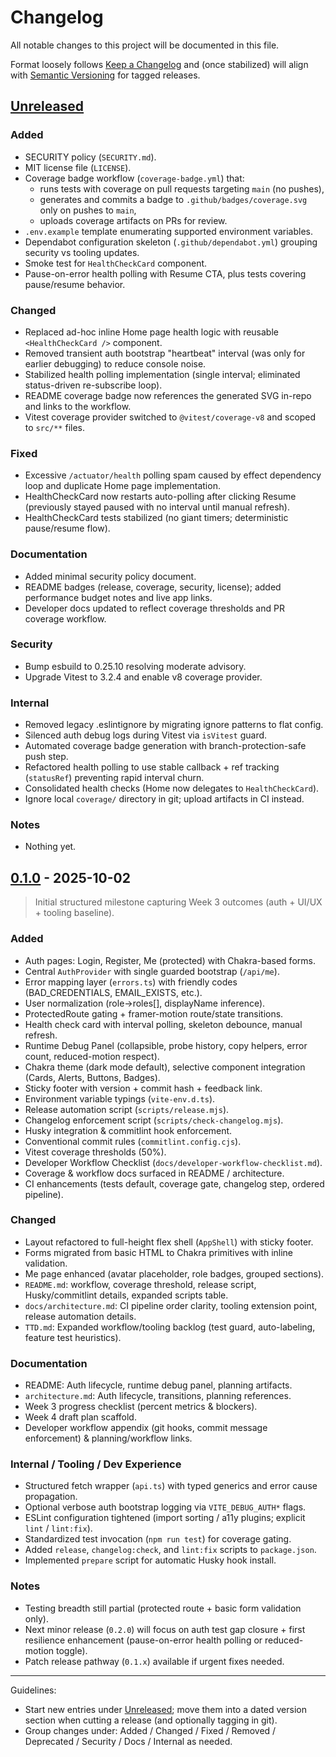 # Changelog

All notable changes to this project will be documented in this file.

Format loosely follows [Keep a Changelog](https://keepachangelog.com/en/1.1.0/) and (once stabilized) will align with [Semantic Versioning](https://semver.org/) for tagged releases.

## [Unreleased]

### Added
- SECURITY policy (`SECURITY.md`).
- MIT license file (`LICENSE`).
- Coverage badge workflow (`coverage-badge.yml`) that:
	- runs tests with coverage on pull requests targeting `main` (no pushes),
	- generates and commits a badge to `.github/badges/coverage.svg` only on pushes to `main`,
	- uploads coverage artifacts on PRs for review.
- `.env.example` template enumerating supported environment variables.
- Dependabot configuration skeleton (`.github/dependabot.yml`) grouping security vs tooling updates.
- Smoke test for `HealthCheckCard` component.
 - Pause-on-error health polling with Resume CTA, plus tests covering pause/resume behavior.

### Changed
- Replaced ad-hoc inline Home page health logic with reusable `<HealthCheckCard />` component.
- Removed transient auth bootstrap "heartbeat" interval (was only for earlier debugging) to reduce console noise.
- Stabilized health polling implementation (single interval; eliminated status-driven re-subscribe loop).
 - README coverage badge now references the generated SVG in-repo and links to the workflow.
 - Vitest coverage provider switched to `@vitest/coverage-v8` and scoped to `src/**` files.

### Fixed
- Excessive `/actuator/health` polling spam caused by effect dependency loop and duplicate Home page implementation.
- HealthCheckCard now restarts auto-polling after clicking Resume (previously stayed paused with no interval until manual refresh).
- HealthCheckCard tests stabilized (no giant timers; deterministic pause/resume flow).

### Documentation
- Added minimal security policy document.
- README badges (release, coverage, security, license); added performance budget notes and live app links.
- Developer docs updated to reflect coverage thresholds and PR coverage workflow.

### Security
- Bump esbuild to 0.25.10 resolving moderate advisory.
- Upgrade Vitest to 3.2.4 and enable v8 coverage provider.

### Internal
- Removed legacy .eslintignore by migrating ignore patterns to flat config.
- Silenced auth debug logs during Vitest via `isVitest` guard.
- Automated coverage badge generation with branch-protection-safe push step.
- Refactored health polling to use stable callback + ref tracking (`statusRef`) preventing rapid interval churn.
- Consolidated health checks (Home now delegates to `HealthCheckCard`).
 - Ignore local `coverage/` directory in git; upload artifacts in CI instead.

### Notes
- Nothing yet.

## [0.1.0] - 2025-10-02

> Initial structured milestone capturing Week 3 outcomes (auth + UI/UX + tooling baseline).

### Added
- Auth pages: Login, Register, Me (protected) with Chakra-based forms.
- Central `AuthProvider` with single guarded bootstrap (`/api/me`).
- Error mapping layer (`errors.ts`) with friendly codes (BAD_CREDENTIALS, EMAIL_EXISTS, etc.).
- User normalization (role→roles[], displayName inference).
- ProtectedRoute gating + framer-motion route/state transitions.
- Health check card with interval polling, skeleton debounce, manual refresh.
- Runtime Debug Panel (collapsible, probe history, copy helpers, error count, reduced-motion respect).
- Chakra theme (dark mode default), selective component integration (Cards, Alerts, Buttons, Badges).
- Sticky footer with version + commit hash + feedback link.
- Environment variable typings (`vite-env.d.ts`).
- Release automation script (`scripts/release.mjs`).
- Changelog enforcement script (`scripts/check-changelog.mjs`).
- Husky integration & commitlint hook enforcement.
- Conventional commit rules (`commitlint.config.cjs`).
- Vitest coverage thresholds (50%).
- Developer Workflow Checklist (`docs/developer-workflow-checklist.md`).
- Coverage & workflow docs surfaced in README / architecture.
- CI enhancements (tests default, coverage gate, changelog step, ordered pipeline).

### Changed
- Layout refactored to full-height flex shell (`AppShell`) with sticky footer.
- Forms migrated from basic HTML to Chakra primitives with inline validation.
- Me page enhanced (avatar placeholder, role badges, grouped sections).
- `README.md`: workflow, coverage threshold, release script, Husky/commitlint details, expanded scripts table.
- `docs/architecture.md`: CI pipeline order clarity, tooling extension point, release automation details.
- `TTD.md`: Expanded workflow/tooling backlog (test guard, auto-labeling, feature test heuristics).

### Documentation
- README: Auth lifecycle, runtime debug panel, planning artifacts.
- `architecture.md`: Auth lifecycle, transitions, planning references.
- Week 3 progress checklist (percent metrics & blockers).
- Week 4 draft plan scaffold.
- Developer workflow appendix (git hooks, commit message enforcement) & planning/workflow links.

### Internal / Tooling / Dev Experience
- Structured fetch wrapper (`api.ts`) with typed generics and error cause propagation.
- Optional verbose auth bootstrap logging via `VITE_DEBUG_AUTH*` flags.
- ESLint configuration tightened (import sorting / a11y plugins; explicit `lint` / `lint:fix`).
- Standardized test invocation (`npm run test`) for coverage gating.
- Added `release`, `changelog:check`, and `lint:fix` scripts to `package.json`.
- Implemented `prepare` script for automatic Husky hook install.

### Notes
- Testing breadth still partial (protected route + basic form validation only).
- Next minor release (`0.2.0`) will focus on auth test gap closure + first resilience enhancement (pause-on-error health polling or reduced-motion toggle).
- Patch release pathway (`0.1.x`) available if urgent fixes needed.

---

Guidelines:

-   Start new entries under [Unreleased]; move them into a dated version section when cutting a release (and optionally tagging in git).
-   Group changes under: Added / Changed / Fixed / Removed / Deprecated / Security / Docs / Internal as needed.

[Unreleased]: https://github.com/sameboat-platform/frontend/compare/0.1.0...HEAD
[0.1.0]: https://github.com/sameboat-platform/frontend/tree/0.1.0
